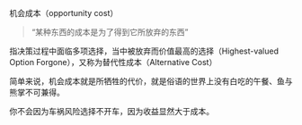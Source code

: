 机会成本（opportunity cost）

> “某种东西的成本是为了得到它所放弃的东西”

指决策过程中面临多项选择，当中被放弃而价值最高的选择（Highest-valued Option Forgone），又称为替代性成本（Alternative Cost）

简单来说，机会成本就是所牺牲的代价，就是俗语的世界上没有白吃的午餐、鱼与熊掌不可兼得。

你不会因为车祸风险选择不开车，因为收益显然大于成本。